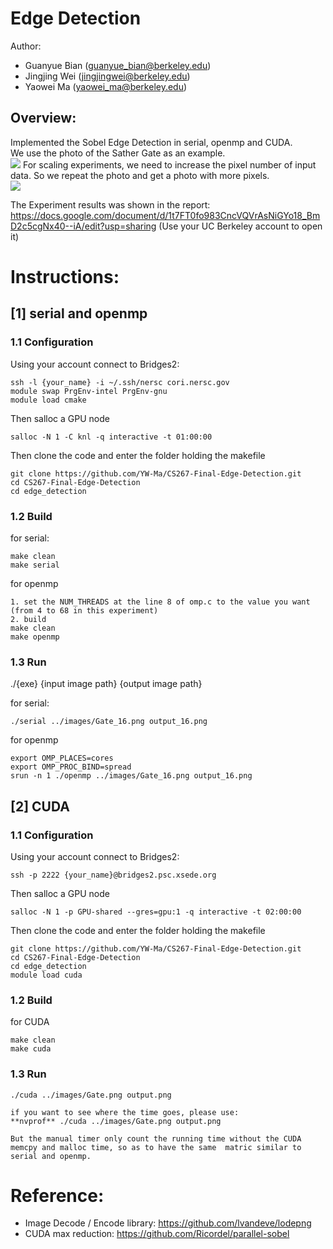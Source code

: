 # Edge Detection
Author:
- Guanyue Bian (guanyue_bian@berkeley.edu)
- Jingjing Wei (jingjingwei@berkeley.edu)
- Yaowei Ma    (yaowei_ma@berkeley.edu)

## Overview:
Implemented the Sobel Edge Detection in serial, openmp and CUDA.\
We use the photo of the Sather Gate as an example.\
![](./readme_figures/figure_1.png)
For scaling experiments, we need to increase the pixel number of input data. So we repeat the photo and get a photo with more pixels.\
![](./readme_figures/figure_2.png)

The Experiment results was shown in the report: https://docs.google.com/document/d/1t7FT0fo983CncVQVrAsNiGYo18_BmD2c5cgNx40--iA/edit?usp=sharing (Use your UC Berkeley account to open it)

# Instructions:
## [1] serial and openmp
### 1.1 Configuration
Using your account connect to Bridges2:
```
ssh -l {your_name} -i ~/.ssh/nersc cori.nersc.gov
module swap PrgEnv-intel PrgEnv-gnu
module load cmake
```
Then salloc a GPU node
```
salloc -N 1 -C knl -q interactive -t 01:00:00
```
Then clone the code and enter the folder holding the makefile
```
git clone https://github.com/YW-Ma/CS267-Final-Edge-Detection.git
cd CS267-Final-Edge-Detection
cd edge_detection
```

### 1.2 Build
for serial:
```
make clean
make serial
```
for openmp
```
1. set the NUM_THREADS at the line 8 of omp.c to the value you want (from 4 to 68 in this experiment)
2. build
make clean
make openmp
```
### 1.3 Run
./{exe} {input image path} {output image path}


for serial:
```
./serial ../images/Gate_16.png output_16.png
```
for openmp
```
export OMP_PLACES=cores
export OMP_PROC_BIND=spread
srun -n 1 ./openmp ../images/Gate_16.png output_16.png
```

## [2] CUDA
### 1.1 Configuration
Using your account connect to Bridges2:
```
ssh -p 2222 {your_name}@bridges2.psc.xsede.org
```
Then salloc a GPU node
```
salloc -N 1 -p GPU-shared --gres=gpu:1 -q interactive -t 02:00:00
```
Then clone the code and enter the folder holding the makefile
```
git clone https://github.com/YW-Ma/CS267-Final-Edge-Detection.git
cd CS267-Final-Edge-Detection
cd edge_detection
module load cuda
```

### 1.2 Build
for CUDA
```
make clean
make cuda
```
### 1.3 Run
```
./cuda ../images/Gate.png output.png

if you want to see where the time goes, please use:
**nvprof** ./cuda ../images/Gate.png output.png

But the manual timer only count the running time without the CUDA memcpy and malloc time, so as to have the same  matric similar to serial and openmp.
```


# Reference:
- Image Decode / Encode library: https://github.com/lvandeve/lodepng
- CUDA max reduction: https://github.com/Ricordel/parallel-sobel
